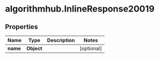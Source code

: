 # algorithmhub.InlineResponse20019

## Properties
Name | Type | Description | Notes
------------ | ------------- | ------------- | -------------
**name** | **Object** |  | [optional] 


